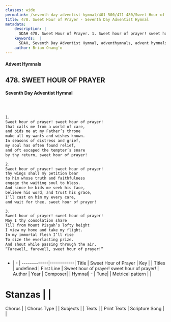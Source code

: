 ```yaml
---
classes: wide
permalink: /seventh-day-adventist-hymnal/401-500/471-480/Sweet-Hour-of-Prayer/
title: 478. Sweet Hour of Prayer - Seventh Day Adventist Hymnal
metadata:
    description: |
      SDAH 478. Sweet Hour of Prayer. 1. Sweet hour of prayer! sweet hour of prayer! that calls me from a world of care, and bids me at my Father’s throne make all my wants and wishes known. In seasons of distress and grief, my soul has often found relief, and oft escaped the tempter’s snare by thy return, sweet hour of prayer!
    keywords:  |
      SDAH, Seventh Day Adventist Hymnal, adventhymnals, advent hymnals, Sweet Hour of Prayer, Sweet hour of prayer! sweet hour of prayer! 
    author: Brian Onang'o
---
```


#### Advent Hymnals
## 478. SWEET HOUR OF PRAYER
#### Seventh Day Adventist Hymnal

```txt



1.
Sweet hour of prayer! sweet hour of prayer!
that calls me from a world of care,
and bids me at my Father’s throne
make all my wants and wishes known.
In seasons of distress and grief,
my soul has often found relief,
and oft escaped the tempter’s snare
by thy return, sweet hour of prayer!

2.
Sweet hour of prayer! sweet hour of prayer!
thy wings shall my petition bear
to him whose truth and faithfulness
engage the waiting soul to bless.
And since he bids me seek his face,
believe his word, and trust his grace,
I’ll cast on him my every care,
and wait for thee, sweet hour of prayer!

3.
Sweet hour of prayer! sweet hour of prayer!
May I thy consolation share
Till from Mount Pisgah’s lofty height
I view my home and take my flight.
In my immortal flesh I’ll rise
To size the everlasting prize.
And shout while passing through the air,
“Farewell, farewell, sweet hour of prayer!”



```

- |   -  |
-------------|------------|
Title | Sweet Hour of Prayer |
Key |  |
Titles | undefined |
First Line | Sweet hour of prayer! sweet hour of prayer! |
Author | 
Year | 
Composer|  |
Hymnal|  - |
Tune|  |
Metrical pattern | |
# Stanzas |  |
Chorus |  |
Chorus Type |  |
Subjects |  |
Texts |  |
Print Texts | 
Scripture Song |  |
  
